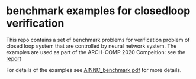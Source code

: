 # benchmark examples for closedloop verification
This repo contains a set of benchmark problems for verification problem of closed loop system that are controlled by neural network system.
The examples are used as part of the ARCH-COMP 2020 Compeition: see the [report](https://easychair.org/publications/paper/Jvwg)

For details of the examples see [AINNC_benchmark.pdf](AINNC_benchmark.pdf) for more details. 
